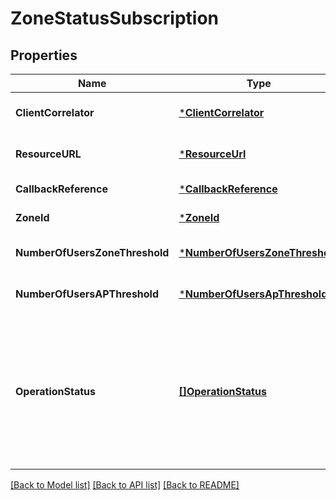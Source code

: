 # ZoneStatusSubscription

## Properties
Name | Type | Description | Notes
------------ | ------------- | ------------- | -------------
**ClientCorrelator** | [***ClientCorrelator**](ClientCorrelator.md) |  | [optional] [default to null]
**ResourceURL** | [***ResourceUrl**](ResourceURL.md) |  | [optional] [default to null]
**CallbackReference** | [***CallbackReference**](CallbackReference.md) |  | [default to null]
**ZoneId** | [***ZoneId**](ZoneId.md) |  | [default to null]
**NumberOfUsersZoneThreshold** | [***NumberOfUsersZoneThreshold**](NumberOfUsersZoneThreshold.md) |  | [optional] [default to null]
**NumberOfUsersAPThreshold** | [***NumberOfUsersApThreshold**](NumberOfUsersAPThreshold.md) |  | [optional] [default to null]
**OperationStatus** | [**[]OperationStatus**](OperationStatus.md) | List of operation status values to generate notifications for (these apply to all access points within a zone). | [optional] [default to null]

[[Back to Model list]](../README.md#documentation-for-models) [[Back to API list]](../README.md#documentation-for-api-endpoints) [[Back to README]](../README.md)


